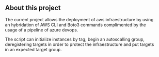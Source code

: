 ## About this project
The current project allows the deployment of aws infraestructure by using an hybridation of AWS CLI and Boto3 commands complimented by the usage of a pipeline of azure devops.

The script can initialize instances by tag, begin an autoscalling group, deregistering targets in order to protect the infraestructure and put targets in an expected target group.

